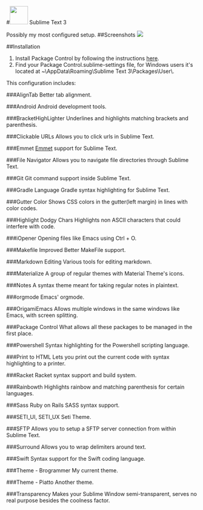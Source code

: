 #<img src="https://packagecontrol.io/readmes/img/e35154430afbc80787c7d566a4f9b8dd41f6466f.png" width="48"> Sublime Text 3

Possibly my most configured setup.
##Screenshots
<img src="https://i.imgur.com/bTBjuaP.png">

##Installation
1. Install Package Control by following the instructions [here](https://packagecontrol.io/installation).
2. Find your Package Control.sublime-settings file, for Windows users it's located at ~\AppData\Roaming\Sublime Text 3\Packages\User\\.

This configuration includes:

###AlignTab
Better tab alignment.

###Android
Android development tools.

###BracketHighLighter
Underlines and highlights matching brackets and parenthesis.

###Clickable URLs
Allows you to click urls in Sublime Text.

###Emmet
[Emmet](http://emmet.io/) support for Sublime Text.

###File Navigator
Allows you to navigate file directories through Sublime Text.

###Git
Git command support inside Sublime Text.

###Gradle Language
Gradle syntax highlighting for Sublime Text.

###Gutter Color
Shows CSS colors in the gutter(left margin) in lines with color codes.

###Highlight Dodgy Chars
Highlights non ASCII characters that could interfere with code.

###iOpener
Opening files like Emacs using Ctrl + O.

###Makefile Improved
Better MakeFile support.

###Markdown Editing
Various tools for editing markdown.

###Materialize
A group of regular themes with Material Theme's icons.

###Notes
A syntax theme meant for taking regular notes in plaintext.

###orgmode
Emacs' orgmode.

###OrigamiEmacs
Allows multiple windows in the same windows like Emacs, with screen splitting.

###Package Control
What allows all these packages to be managed in the first place.

###Powershell
Syntax highlighting for the Powershell scripting language.

###Print to HTML 
Lets you print out the current code with syntax highlighting to a printer.

###Racket
Racket syntax support and build system.

###Rainbowth
Highlights rainbow and matching parenthesis for certain languages.

###Sass
Ruby on Rails SASS syntax support.

###SETI_UI, SETI_UX
Seti Theme.

###SFTP
Allows you to setup a SFTP server connection from within Sublime Text.

###Surround
Allows you to wrap delimiters around text.

###Swift
Syntax support for the Swift coding language.

###Theme - Brogrammer
My current theme.

###Theme - Piatto
Another theme.

###Transparency
Makes your Sublime Window semi-transparent, serves no real purpose besides the coolness factor.

